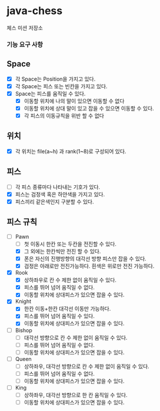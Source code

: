 # java-chess

체스 미션 저장소

### 기능 요구 사항

## Space
- [x] 각 Space는 Position을 가지고 있다.
- [x] 각 Space는 피스 또는 빈칸을 가지고 있다.
- [x] Space는 피스를 움직일 수 있다.
  - [x] 이동할 위치에 나의 말이 있으면 이동할 수 없다
  - [x] 이동할 위치에 상대 말이 있고 잡을 수 있으면 이동할 수 있다.
  - [x] 각 피스의 이동규칙을 위반 할 수 없다

## 위치
- [x] 각 위치는 file(a~h) 과 rank(1~8)로 구성되어 있다.

## 피스
- [ ] 각 피스 종류마다 나타내는 기호가 있다.
- [x] 피스는 검정색 혹은 하얀색을 가지고 있다.
- [x] 피스끼리 같은색인지 구분할 수 있다.

## 피스 규칙
- [ ] Pawn
  - [ ] 첫 이동시 한칸 또는 두칸을 전진할 수 있다.
  - [x] 그 외에는 한칸씩만 전진 할 수 있다.
  - [x] 폰은 자신의 진행방향의 대각선 방향 피스만 잡을 수 있다.
  - [x] 검정은 아래로만 전진가능하다. 흰색은 위로만 전진 가능하다.
- [x] Rook
  - [x] 상하좌우로 칸 수 제한 없이 움직일 수 있다.
  - [x] 피스를 뛰어 넘어 움직일 수 없다.
  - [x] 이동할 위치에 상대피스가 있으면 잡을 수 있다.
- [x] Knight
  - [x] 한칸 이동+한칸 대각선 이동만 가능하다.
  - [x] 피스를 뛰어 넘어 움직일 수 있다.
  - [x] 이동할 위치에 상대피스가 있으면 잡을 수 있다.
- [ ] Bishop
  - [ ] 대각선 방향으로 칸 수 제한 없이 움직일 수 있다.
  - [ ] 피스를 뛰어 넘어 움직일 수 없다.
  - [ ] 이동할 위치에 상대피스가 있으면 잡을 수 있다.
- [ ] Queen
  - [ ] 상하좌우, 대각선 방향으로 칸 수 제한 없이 움직일 수 있다.
  - [ ] 피스를 뛰어 넘어 움직일 수 없다.
  - [ ] 이동할 위치에 상대피스가 있으면 잡을 수 있다.
- [ ] King
  - [ ] 상하좌우, 대각선 방향으로 한 칸 움직일 수 있다.
  - [ ] 이동할 위치에 상대피스가 있으면 잡을 수 있다.
